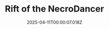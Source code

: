 ---
title: "Rift of the NecroDancer"
id: 2073250
date: 2025-04-11T00:00:07.018Z
link: games/steam/recent/rift-of-the-necrodancer
image: http://media.steampowered.com/steamcommunity/public/images/apps/2073250/c098e2f779cadbb9e24a58a0e0763ec65b82b4b5.jpg
playtime_2weeks: 12
playtime_forever: 1506
playtime_windows_forever: 0
playtime_mac_forever: 0
playtime_linux_forever: 1506
playtime_deck_forever: 1506
---